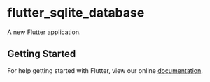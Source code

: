 # flutter_sqlite_database

A new Flutter application.

## Getting Started

For help getting started with Flutter, view our online
[documentation](https://flutter.io/).
